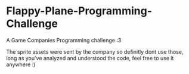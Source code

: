 # Flappy-Plane-Programming-Challenge
A Game Companies Programming challenge :3

The sprite assets were sent by the company so definitly dont use those, 
long as you've analyzed and understood the code, feel free to use it anywhere :)
